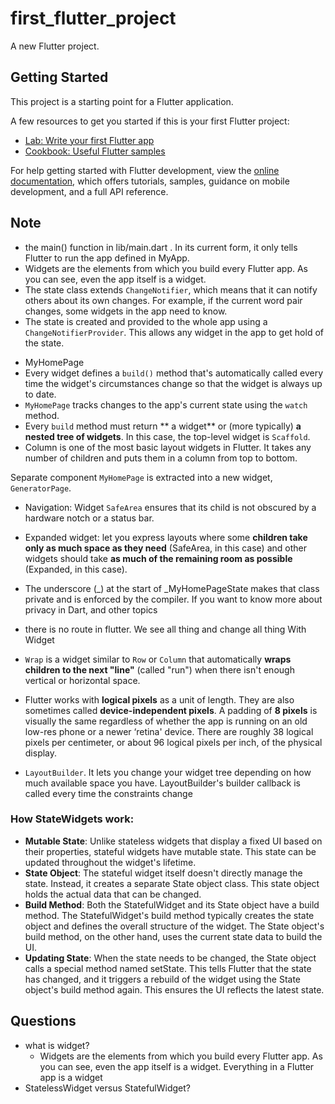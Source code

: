 # first_flutter_project

A new Flutter project.

## Getting Started

This project is a starting point for a Flutter application.

A few resources to get you started if this is your first Flutter project:

- [Lab: Write your first Flutter app](https://docs.flutter.dev/get-started/codelab)
- [Cookbook: Useful Flutter samples](https://docs.flutter.dev/cookbook)

For help getting started with Flutter development, view the
[online documentation](https://docs.flutter.dev/), which offers tutorials,
samples, guidance on mobile development, and a full API reference.

## Note

- the main() function in lib/main.dart . In its current form, it only tells Flutter to run the app defined in MyApp.
- Widgets are the elements from which you build every Flutter app. As you can see, even the app itself is a widget.
- The state class extends `ChangeNotifier`, which means that it can notify others about its own changes. For example, if the current word pair changes, some widgets in the app need to know.
- The state is created and provided to the whole app using a `ChangeNotifierProvider`. This allows any widget in the app to get hold of the state.

* MyHomePage
* Every widget defines a `build()` method that's automatically called every time the widget's circumstances change so that the widget is always up to date.
* `MyHomePage` tracks changes to the app's current state using the `watch` method.
* Every `build` method must return ** a widget** or (more typically) **a nested tree of widgets**. In this case, the top-level widget is `Scaffold`.
* Column is one of the most basic layout widgets in Flutter. It takes any number of children and puts them in a column from top to bottom.

Separate component `MyHomePage` is extracted into a new widget, `GeneratorPage`.

- Navigation: Widget `SafeArea` ensures that its child is not obscured by a hardware notch or a status bar.
- Expanded widget: let you express layouts where some **children take only as much space as they need** (SafeArea, in this case) and other widgets should take **as much of the remaining room as possible** (Expanded, in this case).
- The underscore (\_) at the start of \_MyHomePageState makes that class private and is enforced by the compiler. If you want to know more about privacy in Dart, and other topics
- there is no route in flutter. We see all thing and change all thing With Widget
- `Wrap` is a widget similar to `Row` or `Column` that automatically **wraps children to the next "line"** (called "run") when there isn't enough vertical or horizontal space.

- Flutter works with **logical pixels** as a unit of length. They are also sometimes called **device-independent pixels**. A padding of **8 pixels** is visually the same regardless of whether the app is running on an old low-res phone or a newer ‘retina' device. There are roughly 38 logical pixels per centimeter, or about 96 logical pixels per inch, of the physical display.
- `LayoutBuilder`. It lets you change your widget tree depending on how much available space you have.
  LayoutBuilder's builder callback is called every time the constraints change

### How StateWidgets work:

- **Mutable State**: Unlike stateless widgets that display a fixed UI based on their properties, stateful widgets have mutable state. This state can be updated throughout the widget's lifetime.
- **State Object**: The stateful widget itself doesn't directly manage the state. Instead, it creates a separate State object class. This state object holds the actual data that can be changed.
- **Build Method**: Both the StatefulWidget and its State object have a build method. The StatefulWidget's build method typically creates the state object and defines the overall structure of the widget. The State object's build method, on the other hand, uses the current state data to build the UI.
- **Updating State**: When the state needs to be changed, the State object calls a special method named setState. This tells Flutter that the state has changed, and it triggers a rebuild of the widget using the State object's build method again. This ensures the UI reflects the latest state.

## Questions

- what is widget?
  - Widgets are the elements from which you build every Flutter app. As you can see, even the app itself is a widget. Everything in a Flutter app is a widget
- StatelessWidget versus StatefulWidget?
